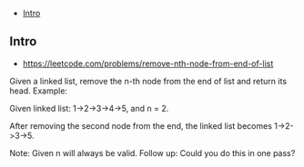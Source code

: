 - [Intro](#intro)

## Intro

- https://leetcode.com/problems/remove-nth-node-from-end-of-list

Given a linked list, remove the n-th node from the end of list and return its head.
Example:

Given linked list: 1->2->3->4->5, and n = 2.

After removing the second node from the end, the linked list becomes 1->2->3->5.

Note:
Given n will always be valid.
Follow up:
Could you do this in one pass?
